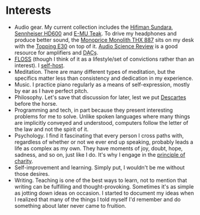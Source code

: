 # Interests

- Audio gear. My current collection includes the [Hifiman
  Sundara](https://hifiman.com/products/detail/286), [Sennheiser
  HD600](https://sennheiser.com/best-audio-headphones-high-end-stereo-hifi-hd-600)
  and [E-MU
  Teak](https://sg.creative.com/p/headphones-headsets/e-mu-teak). To
  drive my headphones and produce better sound, the [Monoprice Monolith
  THX 887](https://www.monoprice.com/product?p_id=39359) sits on my desk
  with the [Topping
  E30](https://topping-audio.com/produkt/topping-e30-multi-input-ak4493-usb-dac/)
  on top of it. [Audio Science
  Review](https://www.audiosciencereview.com/) is a good resource for
  amplifiers and <abbr title="Digital-to-analog Converters">DACs</abbr>.
- [<abbr title="Free/Libre and Open Source
  Software">FLOSS</abbr>](https://en.wikipedia.org/wiki/Free_and_open_source_software)
  (though I think of it as a lifestyle/set of convictions rather than an
  interest). I [self-host](https://en.wikipedia.org/wiki/Self-hosting_(web_services)).
- Meditation. There are many different types of meditation, but the
  specifics matter less than consistency and dedication in my
  experience.
- Music. I practice piano regularly as a means of self-expression,
  mostly by ear as I have perfect pitch.
- Philosophy. Let's save that discussion for later, lest we put
  [Descartes](https://en.wikipedia.org/wiki/Descartes) before the horse.
- Programming and tech, in part because they present interesting
  problems for me to solve. Unlike spoken languages where many things
  are implicitly conveyed and understood, computers follow the letter of
  the law and not the spirit of it.
- Psychology. I find it fascinating that every person I cross paths
  with, regardless of whether or not we ever end up speaking, probably
  leads a life as complex as my own. They have moments of joy, doubt,
  hope, sadness, and so on, just like I do. It's why I engage in the
  [principle of
  charity](https://en.wikipedia.org/wiki/Principle_of_charity).
- Self-improvement and learning. Simply put, I wouldn't be me without
  those desires.
- Writing. Teaching is one of the best ways to learn, not to mention
  that writing can be fulfilling and thought-provoking. Sometimes it's
  as simple as jotting down ideas on occasion. I started to
  document my ideas when I realized that many of the things I told
  myself I'd remember and do something about later never came to
  fruition.
